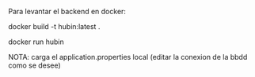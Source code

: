 Para levantar el backend en docker:

docker build -t hubin:latest .

docker run hubin

NOTA: carga el application.properties local (editar la conexion de la bbdd como se desee)